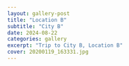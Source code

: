 ```yaml
---
layout: gallery-post
title: "Location B"
subtitle: "City B"
date: 2024-08-22
categories: gallery
excerpt: "Trip to City B, Location B"
cover: 20200119_163331.jpg
---
```

